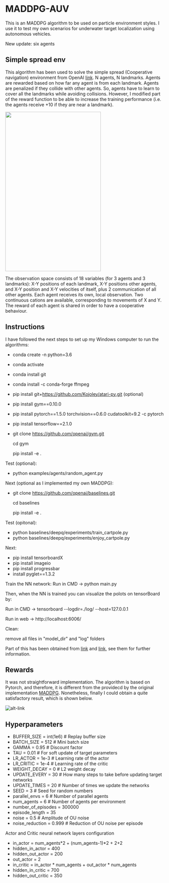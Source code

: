 # MADDPG-AUV
This is an MADDPG algorithm to be used on particle environment styles. I use it to test my own scenarios for underwater target localization using autonomous vehicles. 

New update: six agents

## Simple spread env
This algorithm has been used to solve the simple spread (Cooperative navigation) environment from OpenAI [link](https://github.com/openai/multiagent-particle-envs). N agents, N landmarks. Agents are rewarded based on how far any agent is from each landmark. Agents are penalized if they collide with other agents. So, agents have to learn to cover all the landmarks while avoiding collisions. However, I modified part of the reward function to be able to increase the training performance (i.e. the agents receive +10 if they are near a landmark).

<img src="https://github.com/imasmitja/MADDPG-AUV/blob/six_agents/041321_204450/model_dir/episode-196002.gif" width="300" height="500"/>

The observation space consists of 18 variables (for 3 agents and 3 landmarks): X-Y positions of each landmark, X-Y positions other agents, and X-Y position and X-Y velocities of itself, plus 2 communication of all other agents. Each agent receives its own, local observation. Two continuous cations are available, corresponding to movements of X and Y. The reward of each agent is shared in order to have a cooperative behaviour.

## Instructions
I have followed the next steps to set up my Windows computer to run the algorithms:

- conda create -n <env-name> python=3.6
- conda activate <env-name>
- conda install git
- conda install -c conda-forge ffmpeg
- pip install git+https://github.com/Kojoley/atari-py.git (optional)
- pip install gym==0.10.0
- pip install pytorch==1.5.0 torchvision==0.6.0 cudatoolkit=9.2 -c pytorch
- pip install tensorflow==2.1.0
- git clone https://github.com/openai/gym.git

  cd gym
 
  pip install -e .
  
Test (optional):
 - python examples/agents/random_agent.py

Next (optional as I implemented my own MADDPG):
- git clone https://github.com/openai/baselines.git

  cd baselines
  
  pip install -e .
  
Test (opitonal):
- python baselines/deepq/experiments/train_cartpole.py
- python baselines/deepq/experiments/enjoy_cartpole.py

Next:
- pip install tensorboardX
- pip install imageio
- pip install progressbar
- install pyglet==1.3.2

Train the NN network:
Run in CMD -> python main.py


Then, when the NN is trained you can visualize the polots on tensorBoard by:

Run in CMD -> tensorboard --logdir=./log/ --host=127.0.0.1

Run in web -> http://localhost:6006/


Clean:

remove all files in "model_dir" and "log" folders

Part of this has been obtained from [link](https://arztsamuel.github.io/en/blogs/2018/Gym-and-Baselines-on-Windows.html) and [link](https://knowledge.udacity.com/questions/131475), see them for further information.


## Rewards

It was not straightforward implementation. The algorithm is based on Pytorch, and therefore, it is different from the providecd by the original implementation [MADDPG](https://github.com/openai/maddpg). Nonetheless, finally I could obtain a quite satisfactory result, which is shown below.

![alt-link](https://github.com/imasmitja/MADDPG-AUV/blob/main/rewards.JPG)

## Hyperparameters
- BUFFER_SIZE =   int(1e6) # Replay buffer size
- BATCH_SIZE  =   512      # Mini batch size
- GAMMA       =   0.95     # Discount factor
- TAU         =   0.01     # For soft update of target parameters 
- LR_ACTOR    =   1e-3     # Learning rate of the actor
- LR_CRITIC   =   1e-4     # Learning rate of the critic
- WEIGHT_DECAY =  0        # L2 weight decay
- UPDATE_EVERY =  30       # How many steps to take before updating target networks
- UPDATE_TIMES =  20       # Number of times we update the networks
- SEED = 3                 # Seed for random numbers
- parallel_envs = 6        # Number of parallel agents
- num_agents = 6           # Number of agents per environment
- number_of_episodes = 300000
- episode_length = 35
- noise = 0.5              # Amplitude of OU noise
- noise_reduction = 0.999  # Reduction of OU noise per episode

Actor and Critic neural network layers configuration
- in_actor = num_agents*2 + (num_agents-1)*2 + 2+2
- hidden_in_actor = 400
- hidden_out_actor = 200
- out_actor = 2
- in_critic = in_actor * num_agents + out_actor * num_agents
- hidden_in_critic = 700
- hidden_out_critic = 350



